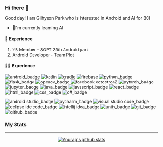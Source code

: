 ### Hi there 👋

Good day! I am Gilhyeon Park who is interested in Android and AI for BCI

* 🌱I'm currently learning AI


#### 🌠 Experience
1. YB Member - SOPT 25th Android part
2. Android Developer - Team Plot


#### 👨‍💻 Experience
![android_badge](https://img.shields.io/badge/-Android-green?logo=Android&logoColor=black)
![kotlin](http://img.shields.io/badge/-Kotlin-blue?logo=kotlin&logoColor=white)
![gradle](http://img.shields.io/badge/-Gradle-darkblue?logo=Gradle&logoColor=white)
![firebase](http://img.shields.io/badge/-Firebase-yellow?logo=Firebase&logoColor=black)
![python_badge](https://img.shields.io/badge/-Python-blue?logo=Python&logoColor=white)
![flask_badge](https://img.shields.io/badge/-Flask-black?logo=Flask&logoColor=white)
![opencv_badge](https://img.shields.io/badge/-OpenCV-green?logo=SonarCloud&logoColor=white)
![facebook detectron2](http://img.shields.io/badge/-Facebook_Detectron2-blue?logo=Facebook&logoColor=white)
![pytorch_badge](https://img.shields.io/badge/-PyTorch-orange?logo=PyTorch&logoColor=white)
![jupyter_badge](https://img.shields.io/badge/-Jupyter-orange?logo=Jupyter&logoColor=white)
![java_badge](https://img.shields.io/badge/-Java-blue?logo=Java&logoColor=white)
![javascript_badge](https://img.shields.io/badge/-JavaScript-yellow?logo=JavaScript&logoColor=black)
![react_badge](https://img.shields.io/badge/-React-skyblue?logo=React&logoColor=black)
![html_badge](https://img.shields.io/badge/-HTML5-orange?logo=HTML5&logoColor=white)
![css_badge](https://img.shields.io/badge/-CSS3-skyblue?logo=CSS3&logoColor=white)
![c#_badge](https://img.shields.io/badge/-C_Sharp-green?logo=C+Sharp&logoColor=white)

![android studio_badge](https://img.shields.io/badge/-Android_Studio-green?logo=Android+Studio&logoColor=black)
![pycharm_badge](https://img.shields.io/badge/-Pycharm-black?logo=Pycharm&logoColor=white)
![visual studio code_badge](https://img.shields.io/badge/-Visual_Studio_Code-blue?logo=Visual+Studio+Code&logoColor=white)
![eclipse ide code_badge](https://img.shields.io/badge/-Eclipse_IDE-pupple?logo=Eclipse+IDE&logoColor=white)
![intellij idea_badge](https://img.shields.io/badge/-IntelliJ_IDEA-black?logo=IntelliJ+IDEA&logoColor=white)
![unity_badge](https://img.shields.io/badge/-Unity-black?logo=Unity&logoColor=white)
![git_badge](https://img.shields.io/badge/-Git-orange?logo=Git&logoColor=white)
![github_badge](https://img.shields.io/badge/-Github-black?logo=Github&logoColor=white)


### My Stats
--------

<div align=center>
  
  
[![Anurag's github stats](https://github-readme-stats.vercel.app/api?username=ureChanger&show_icons&count_private=true&theme=vue-dark)](https://github.com/anuraghazra/github-readme-stats)


</div>
